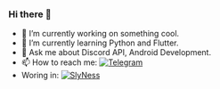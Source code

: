  ### Hi there 👋 



- 🔭 I’m currently working on something cool.
- 🌱 I’m currently learning Python and Flutter.
- 💬 Ask me about Discord API, Android Development.
- 📫 How to reach me: [![Telegram](https://img.shields.io/static/v1?label=Telegram&message=chat&color=167c80)](https://t.me/OVER404)
-  Woring in: [![SlyNess](https://img.shields.io/static/v1?label=SlyNess&message=SN&color=167c80)](https://slyness.gg/)
